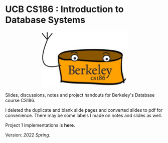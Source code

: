 # UCB CS186 : Introduction to Database Systems



<div align=center><img src="https://raw.githubusercontent.com/Maizehsu/FigureBed/main/asset/2022/05/13/20220513-152235.jpg"/></div>



Slides, discussions, notes and project handouts for Berkeley's Database course CS186. 

I deleted the duplicate and blank slide pages and converted slides to pdf for convenience. There may be some labels I made on notes and slides as well.

Project 1 implementations is **here**.

Version: *2022 Spring*.

